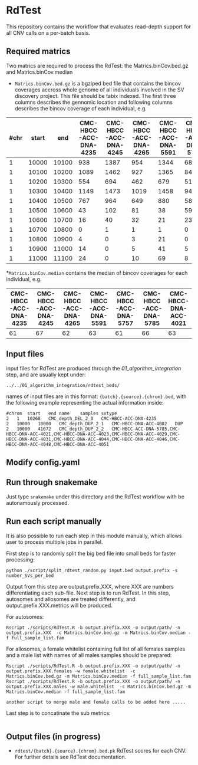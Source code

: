 # RdTest

This repository contains the workflow that evaluates read-depth support for all CNV calls on a per-batch basis.

## Required matrics

Two matrics are required to process the RdTest: the Matrics.binCov.bed.gz and Matrics.binCov.median

* `Matrics.binCov.bed.gz` is a bgziped bed file that contains the bincov coverages accross whole genome of all individuals involved in the SV discovery project. This file should be tabix indexed. The first three columns describes the gennomic location and following columns describes the bincov coverage of each individual, e.g. 

|#chr | start | end | CMC-HBCC-ACC-DNA-4235 | CMC-HBCC-ACC-DNA-4245 | CMC-HBCC-ACC-DNA-4265 | CMC-HBCC-ACC-DNA-5591 | CMC-HBCC-ACC-DNA-5757 | CMC-HBCC-ACC-DNA-5785 | CMC-HBCC-DNA-ACC-4021 | CMC-HBCC-DNA-ACC-4023 | CMC-HBCC-DNA-ACC-4025 | CMC-HBCC-DNA-ACC-4027|
|-----|-------|-----|-----------------------|-----------------------|-----------------------|-----------------------|-----------------------|-----------------------|-----------------------|-----------------------|-----------------------|----------------------|
|1 | 10000 | 10100 | 938 | 1387 | 954 | 1344 | 688 | 1219 | 1662 | 2027 | 1221 | 1233|
|1 | 10100 | 10200 | 1089 | 1462 | 927 | 1365 | 840 | 1290 | 1774 | 2217 | 1316 | 1379|
|1 | 10200 | 10300 | 554 | 694 | 462 | 679 | 516 | 692 | 914 | 1140 | 787 | 637|
|1 | 10300 | 10400 | 1149 | 1473 | 1019 | 1458 | 945 | 1391 | 1977 | 2231 | 1433 | 1330|
|1 | 10400 | 10500 | 767 | 964 | 649 | 880 | 583 | 891 | 1336 | 1507 | 797 | 849|
|1 | 10500 | 10600 | 43 | 102 | 81 | 38 | 59 | 49 | 157 | 145 | 56 | 41|
|1 | 10600 | 10700 | 16 | 40 | 32 | 21 | 23 | 18 | 62 | 43 | 24 | 15|
|1 | 10700 | 10800 | 0 | 1 | 1 | 1 | 0 | 0 | 4 | 3 | 1 | 0|
|1 | 10800 | 10900 | 4 | 0 | 3 | 21 | 0 | 27 | 15 | 20 | 2 | 21|
|1 | 10900 | 11000 | 14 | 0 | 5 | 41 | 5 | 63 | 36 | 45 | 6 | 40|
|1 | 11000 | 11100 | 24 | 0 | 10 | 69 | 8 | 105 | 51 | 74 | 9 | 62|


*`Matrics.binCov.median`  contains the median of bincov coverages for each individual, e.g.

|CMC-HBCC-ACC-DNA-4235 | CMC-HBCC-ACC-DNA-4245 | CMC-HBCC-ACC-DNA-4265 | CMC-HBCC-ACC-DNA-5591 | CMC-HBCC-ACC-DNA-5757 | CMC-HBCC-ACC-DNA-5785 | CMC-HBCC-DNA-ACC-4021 | CMC-HBCC-DNA-ACC-4023 | CMC-HBCC-DNA-ACC-4025 | CMC-HBCC-DNA-ACC-4027 | CMC-HBCC-DNA-ACC-4029 | CMC-HBCC-DNA-ACC-4031 | CMC-HBCC-DNA-ACC-4033 |
|-----|-------|-----|-----------------------|-----------------------|-----------------------|-----------------------|-----------------------|-----------------------|-----------------------|-----------------------|-----------------------|----------------------|
|61 | 67 | 62 | 63 | 61 | 66 | 63 | 61 | 75 | 69 | 76 | 64 | 68 |


## Input files

input files for RdTest are produced through the *01_algorithm_integration* step, and are usually kept under: 
```
../../01_algorithm_integration/rdtest_beds/
```

names of input files are in this format: `{batch}.{source}.{chrom}.bed`, with the following example representing the actual information inside:
```
#chrom	start	end	name	samples	svtype
2	1	10268	CMC_depth_DEL_2_0	CMC-HBCC-ACC-DNA-4235
2	10000	18000	CMC_depth_DUP_2_1	CMC-HBCC-DNA-ACC-4082	DUP
2	10000	41072	CMC_depth_DUP_2_2	CMC-HBCC-ACC-DNA-5785,CMC-HBCC-DNA-ACC-4021,CMC-HBCC-DNA-ACC-4023,CMC-HBCC-DNA-ACC-4029,CMC-HBCC-DNA-ACC-4031,CMC-HBCC-DNA-ACC-4044,CMC-HBCC-DNA-ACC-4046,CMC-HBCC-DNA-ACC-4048,CMC-HBCC-DNA-ACC-4051
```

## Modify config.yaml


## Run through snakemake
Just type `snakemake` under this directory and the RdTest workflow with be autonamously processed.

## Run each script manually
It is also possible to run each step in this module manually, which allows user to process multiple jobs in parallel. 

First step is to randomly split the big bed file into small beds for faster processing:
```
python ./script/split_rdtest_random.py input.bed output.prefix -s number_SVs_per_bed
```

Output from this step are output.prefix.XXX, where XXX are numbers differentiating each sub-file. Next step is to run RdTest. In this step, autosomes and allosomes are treated differently, and output.prefix.XXX.metrics will be produced. 

For autosomes:

```
Rscript ./scripts/RdTest.R -b output.prefix.XXX -o output/path/ -n output.prefix.XXX  -c Matrics.binCov.bed.gz -m Matrics.binCov.median -f full_sample_list.fam
```

For allosomes, a female whitelist containing full list of all females samples and a male list with names of all males samples should be prepared:
```
Rscript ./scripts/RdTest.R -b output.prefix.XXX -o output/path/ -n output.prefix.XXX.females -w female.whitelist  -c Matrics.binCov.bed.gz -m Matrics.binCov.median -f full_sample_list.fam
Rscript ./scripts/RdTest.R -b output.prefix.XXX -o output/path/ -n output.prefix.XXX.males -w male.whitelist  -c Matrics.binCov.bed.gz -m Matrics.binCov.median -f full_sample_list.fam

another script to merge male and female calls to be added here .....
```

Last step is to concatinate the sub metrics:
```

```




## Output files (in progress)

* `rdtest/{batch}.{source}.{chrom}.bed.pk`
    RdTest scores for each CNV. For further details see RdTest documentation.
